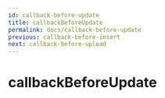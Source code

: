 ```yaml
---
id: callback-before-update
title: callbackBeforeUpdate
permalink: docs/callback-before-update
previous: callback-before-insert
next: callback-before-upload
---
```


# callbackBeforeUpdate

